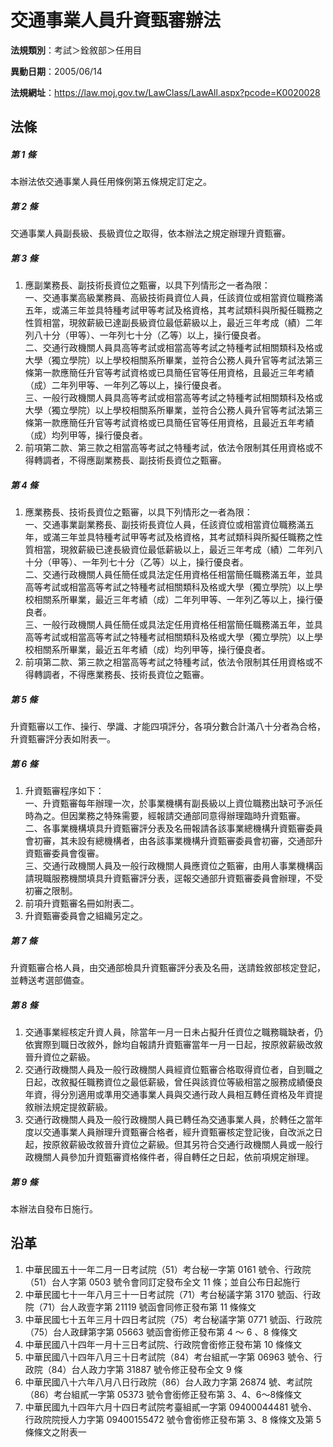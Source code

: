 # 交通事業人員升資甄審辦法

**法規類別**：考試＞銓敘部＞任用目

**異動日期**：2005/06/14  

**法規網址**：https://law.moj.gov.tw/LawClass/LawAll.aspx?pcode=K0020028





## 法條
##### 第 1 條
本辦法依交通事業人員任用條例第五條規定訂定之。

##### 第 2 條
交通事業人員副長級、長級資位之取得，依本辦法之規定辦理升資甄審。

##### 第 3 條
1. 應副業務長、副技術長資位之甄審，以具下列情形之一者為限：  
一、交通事業高級業務員、高級技術員資位人員，任該資位或相當資位職務滿五年，或滿三年並具特種考試甲等考試及格資格，其考試類科與所擬任職務之性質相當，現敘薪級已達副長級資位最低薪級以上，最近三年考成（績）二年列八十分（甲等）、一年列七十分（乙等）以上，操行優良者。  
二、交通行政機關人員具高等考試或相當高等考試之特種考試相關類科及格或大學（獨立學院）以上學校相關系所畢業，並符合公務人員升官等考試法第三條第一款應簡任升官等考試資格或已具簡任官等任用資格，且最近三年考績（成）二年列甲等、一年列乙等以上，操行優良者。  
三、一般行政機關人員具高等考試或相當高等考試之特種考試相關類科及格或大學（獨立學院）以上學校相關系所畢業，並符合公務人員升官等考試法第三條第一款應簡任升官等考試資格或已具簡任官等任用資格，且最近五年考績（成）均列甲等，操行優良者。
1. 前項第二款、第三款之相當高等考試之特種考試，依法令限制其任用資格或不得轉調者，不得應副業務長、副技術長資位之甄審。

##### 第 4 條
1. 應業務長、技術長資位之甄審，以具下列情形之一者為限：  
一、交通事業副業務長、副技術長資位人員，任該資位或相當資位職務滿五年，或滿三年並具特種考試甲等考試及格資格，其考試類科與所擬任職務之性質相當，現敘薪級已達長級資位最低薪級以上，最近三年考成（績）二年列八十分（甲等）、一年列七十分（乙等）以上，操行優良者。  
二、交通行政機關人員任簡任或具法定任用資格任相當簡任職務滿五年，並具高等考試或相當高等考試之特種考試相關類科及格或大學（獨立學院）以上學校相關系所畢業，最近三年考績（成）二年列甲等、一年列乙等以上，操行優良者。  
三、一般行政機關人員任簡任或具法定任用資格任相當簡任職務滿五年，並具高等考試或相當高等考試之特種考試相關類科及格或大學（獨立學院）以上學校相關系所畢業，最近五年考績（成）均列甲等，操行優良者。
1. 前項第二款、第三款之相當高等考試之特種考試，依法令限制其任用資格或不得轉調者，不得應業務長、技術長資位之甄審。

##### 第 5 條
升資甄審以工作、操行、學識、才能四項評分，各項分數合計滿八十分者為合格，升資甄審評分表如附表一。

##### 第 6 條
1. 升資甄審程序如下：  
一、升資甄審每年辦理一次，於事業機構有副長級以上資位職務出缺可予派任時為之。但因業務之特殊需要，經報請交通部同意得辦理臨時升資甄審。  
二、各事業機構填具升資甄審評分表及名冊報請各該事業總機構升資甄審委員會初審，其未設有總機構者，由各該事業機構升資甄審委員會初審，交通部升資甄審委員會復審。  
三、交通行政機關人員及一般行政機關人員應資位之甄審，由用人事業機構函請現職服務機關填具升資甄審評分表，逕報交通部升資甄審委員會辦理，不受初審之限制。
1. 前項升資甄審名冊如附表二。
1. 升資甄審委員會之組織另定之。

##### 第 7 條
升資甄審合格人員，由交通部檢具升資甄審評分表及名冊，送請銓敘部核定登記，並轉送考選部備查。

##### 第 8 條
1. 交通事業經核定升資人員，除當年一月一日未占擬升任資位之職務職缺者，仍依實際到職日改敘外，餘均自報請升資甄審當年一月一日起，按原敘薪級改敘晉升資位之薪級。
1. 交通行政機關人員及一般行政機關人員經資位甄審合格取得資位者，自到職之日起，改敘擬任職務資位之最低薪級，曾任與該資位等級相當之服務成績優良年資，得分別適用或準用交通事業人員與交通行政人員相互轉任資格及年資提敘辦法規定提敘薪級。
1. 交通行政機關人員及一般行政機關人員已轉任為交通事業人員，於轉任之當年度以交通事業人員辦理升資甄審合格者，經升資甄審核定登記後，自改派之日起，按原敘薪級改敘晉升資位之薪級。但其另符合交通行政機關人員或一般行政機關人員參加升資甄審資格條件者，得自轉任之日起，依前項規定辦理。

##### 第 9 條
本辦法自發布日施行。

## 沿革
1. 中華民國五十一年二月一日考試院（51）考台秘一字第 0161 號令、行政院（51）台人字第 0503 號令會同訂定發布全文 11 條；並自公布日起施行
1. 中華民國七十一年八月三十一日考試院（71）考台秘議字第 3170 號函、行政院（71）台人政壹字第 21119  號函會同修正發布第 11 條條文
1. 中華民國七十五年三月十四日考試院（75）考台秘議字第 0771 號函、行政院（75）台人政肆第字第 05663  號函會銜修正發布第 4 ～ 6 、8 條條文
1. 中華民國八十四年一月十三日考試院、行政院會銜修正發布第 10 條條文
1. 中華民國八十四年八月三十日考試院（84）考台組貳一字第 06963  號令、行政院（84）台人政力字第 31887  號令修正發布全文 9  條
1. 中華民國八十六年八月八日行政院（86）台人政力字第 26874  號、考試院（86）考台組貳一字第 05373  號令會銜修正發布第 3、4、6～8條條文
1. 中華民國九十四年六月十四日考試院考臺組貳一字第 09400044481  號令、行政院院授人力字第 09400155472  號令會銜修正發布第 3、8 條條文及第 5  條條文之附表一
